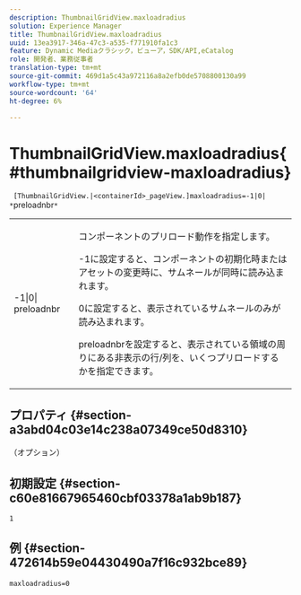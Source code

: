 ```yaml
---
description: ThumbnailGridView.maxloadradius
solution: Experience Manager
title: ThumbnailGridView.maxloadradius
uuid: 13ea3917-346a-47c3-a535-f771910fa1c3
feature: Dynamic Mediaクラシック，ビューア，SDK/API,eCatalog
role: 開発者、業務従事者
translation-type: tm+mt
source-git-commit: 469d1a5c43a972116a8a2efb0de5708800130a99
workflow-type: tm+mt
source-wordcount: '64'
ht-degree: 6%

---
```



# ThumbnailGridView.maxloadradius{#thumbnailgridview-maxloadradius}

` [ThumbnailGridView.|<containerId>_pageView.]maxloadradius=-1|0| *`preloadnbr`*`

<table id="table_D29F1F6A8EC74F42A254C823435F9493"> 
 <tbody> 
  <tr> 
   <td colname="col1"> <p><span class="codeph">-1|0|<span class="varname"> preloadnbr</span></span> </p> </td> 
   <td colname="col2"> <p>コンポーネントのプリロード動作を指定します。 </p> <p><span class="codeph"> -1</span>に設定すると、コンポーネントの初期化時またはアセットの変更時に、サムネールが同時に読み込まれます。 </p> <p><span class="codeph"> 0</span>に設定すると、表示されているサムネールのみが読み込まれます。 </p> <p><span class="codeph"><span class="varname"> preloadnbr</span></span>を設定すると、表示されている領域の周りにある非表示の行/列を、いくつプリロードするかを指定できます。 </p> </td> 
  </tr> 
 </tbody> 
</table>

## プロパティ {#section-a3abd04c03e14c238a07349ce50d8310}

（オプション）

## 初期設定 {#section-c60e81667965460cbf03378a1ab9b187}

`1`

## 例 {#section-472614b59e04430490a7f16c932bce89}

`maxloadradius=0`
